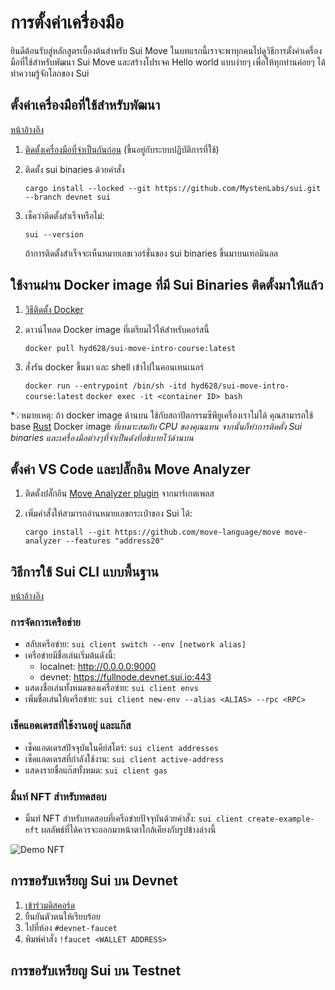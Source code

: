 # การตั้งค่าเครื่องมือ

ยินดีต้อนรับสู่หลักสูตรเบื้องต้นสำหรับ Sui Move ในบทแรกนี้เราจะพาทุกคนไปดูวิธีการตั้งค่าเครื่องมือที่ใช้สำหรับพัฒนา Sui Move และสร้างโปรเจค Hello world แบบง่ายๆ เพื่อให้ทุกท่านค่อยๆ ได้ทำความรู้จักโลกของ Sui

## ตั้งค่าเครื่องมือที่ใช้สำหรับพัฒนา

[หน้าอ้างอิง](https://docs.sui.io/build/install#install-sui-binaries)

1. [ติดตั้งเครื่องมือที่จำเป็นกันก่อน](https://docs.sui.io/build/install#prerequisites) (ขึ้นอยู่กับระบบปฏิบัติการที่ใช้)

2. ติดตั้ง sui binaries ด้วยคำสั่ง

    `cargo install --locked --git https://github.com/MystenLabs/sui.git --branch devnet sui`

3. เช็คว่าติดตั้งสำเร็จหรือไม่:

    `sui --version`

    ถ้าการติดตั้งสำเร็จจะเห็นหมายเลขเวอร์ชั่นของ sui binaries ขึ้นมาบนเทอมินอล

## ใช้งานผ่าน Docker image ที่มี Sui Binaries ติดตั้งมาให้แล้ว

1. [วิธีติดตั้ง Docker](https://docs.docker.com/get-docker/)

2. ดาวน์โหลด Docker image ที่เตรียมไว้ให้สำหรับคอร์สนี้

    `docker pull hyd628/sui-move-intro-course:latest`

3. สั่งรัน docker ขึ้นมา และ shell เข้าไปในคอนเทนเนอร์

    `docker run --entrypoint /bin/sh -itd hyd628/sui-move-intro-course:latest`
    `docker exec -it <container ID> bash`

*💡หมายเหตุ: ถ้า docker image ด้านบน ใช้กับสถาปัตกรรมซีพียูเครื่องเราไม่ได้ คุณสามารถใช้ base [Rust](https://hub.docker.com/_/rust) Docker image *ที่เหมาะสมกับ CPU ของคุณแทน จากนั้นก็ทำการติดตั้ง Sui binaries และเครื่องมือต่างๆที่จำเป็นดังที่อธิบายไว้ด้านบน*

## ตั้งค่า VS Code และปลั๊กอิน Move Analyzer

1. ติดตั้งปลั๊กอิน [Move Analyzer plugin](https://marketplace.visualstudio.com/items?itemName=move.move-analyzer) จากมาร์เกตเพลส

2. เพิ่มคำสั่งให้สามารถอ่านหมายเลขกระเป๋าของ Sui ได้:

    `cargo install --git https://github.com/move-language/move move-analyzer --features "address20"`

## วิธีการใช้ Sui CLI แบบพื้นฐาน

[หน้าอ้างอิง](https://docs.sui.io/build/cli-client)

### การจัดการเครือข่าย

- สลับเครือข่าย: `sui client switch --env [network alias]`
- เครือข่ายมีชื่อเล่นเริ่มต้นดังนี้:
    - localnet: http://0.0.0.0:9000
    - devnet: https://fullnode.devnet.sui.io:443
- แสดงชื่อเล่นทั้งหมดของเครือข่าย: `sui client envs`
- เพิ่มชื่อเล่นให้เครือข่าย: `sui client new-env --alias <ALIAS> --rpc <RPC>`

### เช็คแอดเดรสที่ใช้งานอยู่ และแก๊ส

- เช็คแอดเดรสปัจจุบันในคีย์สโตร์: `sui client addresses`
- เช็คแอดเดรสที่กำลังใช้งาน: `sui client active-address`
- แสดงรายชื่อแก๊สทั้งหมด: `sui client gas`

### มิ้นท์ NFT สำหรับทดสอบ

- มิ้นท์ NFT สำหรับทดสอบที่เครือข่ายปัจจุบันด้วยคำสั่ง: `sui client create-example-nft` ผลลัพธ์ที่ได้ควรจะออกมาหน้าตาใกล้เคียงกับรูปข้างล่างนี้

![Demo NFT](../images/demo-nft.png)

## การขอรับเหรียญ Sui บน Devnet

1. [เข้าร่วมดิสคอร์ด](https://discord.gg/sui)
2. ยืนยันตัวตนให้เรียบร้อย
3. ไปที่ห้อง `#devnet-faucet`
4. พิมพ์คำสั่ง `!faucet <WALLET ADDRESS>`

## การขอรับเหรียญ Sui บน Testnet

